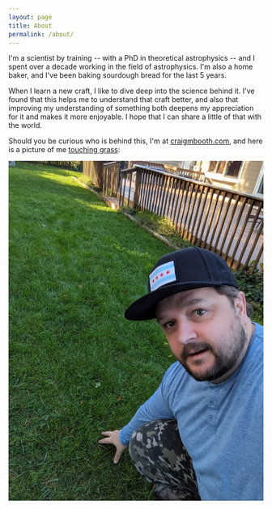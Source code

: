 ```yaml
---
layout: page
title: About
permalink: /about/
---
```


I'm a scientist by training -- with a PhD in theoretical astrophysics -- and I spent over a decade working in the field of astrophysics.  I'm also a home baker, and I've been baking sourdough bread for the last 5 years.

When I learn a new craft, I like to dive deep into the science behind it.  I've found that this helps me to understand that craft better, and also that improving my understanding of something both deepens my appreciation for it and makes it more enjoyable.  I hope that I can share a little of that with the world.

Should you be curious who is behind this, I'm at [craigmbooth.com](https://craigmbooth.com), and here is a picture of me [touching grass](https://knowyourmeme.com/memes/touch-grass):

![Craig Booth touching grass](/images/about/touch_grass.jpg)